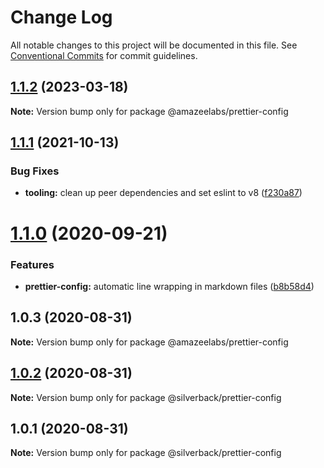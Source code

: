 # Change Log

All notable changes to this project will be documented in this file. See
[Conventional Commits](https://conventionalcommits.org) for commit guidelines.

## [1.1.2](https://github.com/AmazeeLabs/silverback-mono/compare/@amazeelabs/prettier-config@1.1.1...@amazeelabs/prettier-config@1.1.2) (2023-03-18)

**Note:** Version bump only for package @amazeelabs/prettier-config

## [1.1.1](https://github.com/AmazeeLabs/silverback-mono/compare/@amazeelabs/prettier-config@1.1.0...@amazeelabs/prettier-config@1.1.1) (2021-10-13)

### Bug Fixes

- **tooling:** clean up peer dependencies and set eslint to v8
  ([f230a87](https://github.com/AmazeeLabs/silverback-mono/commit/f230a8761ef5980cd202d5da514aeeced2defe3f))

# [1.1.0](https://github.com/AmazeeLabs/silverback-mono/compare/@amazeelabs/prettier-config@1.0.3...@amazeelabs/prettier-config@1.1.0) (2020-09-21)

### Features

- **prettier-config:** automatic line wrapping in markdown files
  ([b8b58d4](https://github.com/AmazeeLabs/silverback-mono/commit/b8b58d43ecfe1f8b2d979e4d3f34b4770d8070e1))

## 1.0.3 (2020-08-31)

**Note:** Version bump only for package @amazeelabs/prettier-config

## [1.0.2](https://github.com/AmazeeLabs/silverback-mono/compare/@silverback/prettier-config@1.0.1...@silverback/prettier-config@1.0.2) (2020-08-31)

**Note:** Version bump only for package @silverback/prettier-config

## 1.0.1 (2020-08-31)

**Note:** Version bump only for package @silverback/prettier-config
